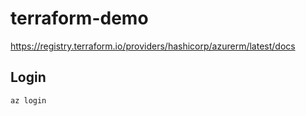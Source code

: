 # terraform-demo

<https://registry.terraform.io/providers/hashicorp/azurerm/latest/docs>

## Login
```
az login
```